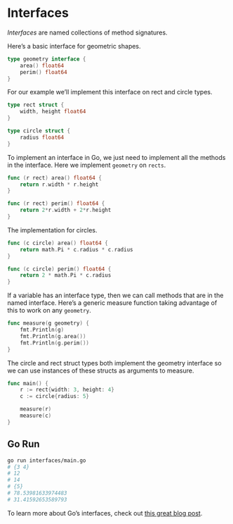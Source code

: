 # Interfaces

_Interfaces_ are named collections of method signatures.

Here’s a basic interface for geometric shapes.

```go
type geometry interface {
    area() float64
    perim() float64
}
```

For our example we’ll implement this interface on rect and circle types.

```go
type rect struct {
    width, height float64
}

type circle struct {
    radius float64
}
```

To implement an interface in Go, we just need to implement all the methods in the interface. Here we implement `geometry` on `rects`.

```go
func (r rect) area() float64 {
    return r.width * r.height
}

func (r rect) perim() float64 {
    return 2*r.width + 2*r.height
}
```

The implementation for circles.

```go
func (c circle) area() float64 {
    return math.Pi * c.radius * c.radius
}

func (c circle) perim() float64 {
    return 2 * math.Pi * c.radius
}
```

If a variable has an interface type, then we can call methods that are in the named interface. Here’s a generic measure function taking advantage of this to work on any `geometry`.

```go
func measure(g geometry) {
    fmt.Println(g)
    fmt.Println(g.area())
    fmt.Println(g.perim())
}
```

The circle and rect struct types both implement the geometry interface so we can use instances of these structs as arguments to measure.

```go
func main() {
    r := rect{width: 3, height: 4}
    c := circle{radius: 5}

    measure(r)
    measure(c)
}
```

## Go Run

```sh
go run interfaces/main.go
# {3 4}
# 12
# 14
# {5}
# 78.53981633974483
# 31.41592653589793
```

To learn more about Go’s interfaces, check out [this great blog post](https://jordanorelli.tumblr.com/post/32665860244/how-to-use-interfaces-in-go).
